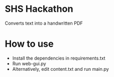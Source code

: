 # SHS Hackathon
Converts text into a handwritten PDF

# How to use
- Install the dependencies in requirements.txt
- Run web-gui.py
- Alternatively, edit content.txt and run main.py
